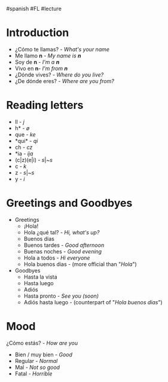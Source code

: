 #spanish #FL #lecture 

# Introduction
- ¿Cómo te llamas? - *What's your name*
- Me llamo **n** - *My name is **n***
- Soy de **n** - *I'm a **n***
- Vivo en **n**- *I'm from **n***
- ¿Dónde vives? - *Where do you live?*
- ¿De dónde eres? - *Where are you from?*

# Reading letters
- ll - *j*
- h\* - *ø* 
- que - *ke*
- \*qui\* - *qi*
- ch - *cz*
- \*ia - *ija*
- (c|z)(e|i) - *s*|*~s*
- c - *k*
- z - *s*|*~s*
- y - *i*

# Greetings and Goodbyes
- Greetings
	- ¡Hola!
	- Hola ¿qué tal? - *Hi, what's up?*
	- Buenos dias
	- Buenos tardes - *Good afternoon*
	- Buenas noches - *Good evening*
	- Hola a todos - *Hi everyone*
	- Hola buenos dias - (more official than "*Hola*")
- Goodbyes
	- Hasta la vista
	- Hasta luego
	- Adiós
	- Hasta pronto - *See you (soon)*
	- Adiós hasta luego - (counterpart of "*Hola buenos dias*")

# Mood
¿Cómo estás? - *How are you*
- Bien / muy bien - *Good*
- Regular - *Normal*
- Mal - *Not so good*
- Fatal - *Horrible*